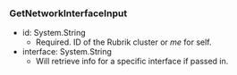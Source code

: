 ### GetNetworkInterfaceInput


- id: System.String
  - Required. ID of the Rubrik cluster or *me* for self.
- interface: System.String
  - Will retrieve info for a specific interface if passed in.
